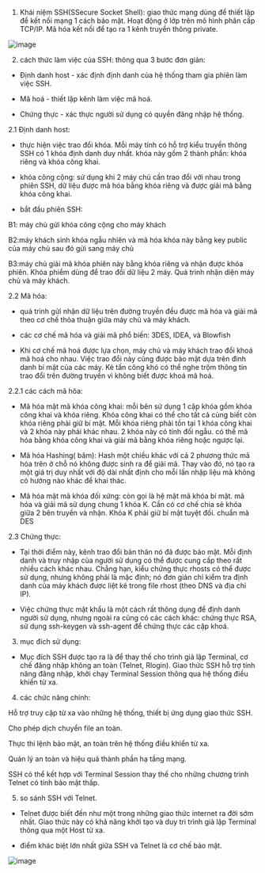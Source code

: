1. Khái niệm SSH(SSecure Socket Shell): giao thức mạng dùng để thiết lập để kết nối mạng 1 cách bảo mật. Hoạt động ở lớp trên mô hình phân cấp TCP/IP. Mã hóa kết nối để tạo ra 1 kênh truyền thông private.

![image](https://user-images.githubusercontent.com/95491130/180406641-6a537aa7-975a-4ec8-8abf-0a7dc9efa900.png)

2. cách thức làm việc của SSH: thông qua 3 bước đơn giản:

- Định danh host - xác định định danh của hệ thống tham gia phiên làm việc SSH.

- Mã hoá - thiết lập kênh làm việc mã hoá.

- Chứng thực - xác thực người sử dụng có quyền đăng nhập hệ thống.

2.1 Định danh host:

- thực hiện việc trao đổi khóa. Mỗi máy tính có hỗ trợ kiểu truyền thông SSH có 1 khóa định danh duy nhất. khóa này gồm 2 thành phần: khóa riêng và khóa công khai. 

- khóa công cộng: sử dụng khi 2 máy chủ cần trao đổi với nhau trong phiên SSH, dữ liệu được mã hóa bằng khóa riêng và được giải mã bằng khóa công khai. 

- bắt đầu phiên SSH: 

B1: máy chủ gửi khóa công cộng cho máy khách

B2:máy khách sinh khóa ngẫu nhiên và mã hóa khóa này bằng key public của máy chủ sau đó gửi sang máy chủ

B3:máy chủ giải mã khóa phiên này bằng khóa riêng và nhận được khóa phiên. Khóa phiềm dùng để trao đồi dữ liệu 2 máy. Quá trình nhận diện máy chủ và máy khách.

2.2 Mã hóa:

- quá trình gửi nhận dữ liệu trên đường truyền đều được mã hóa và giải mã theo cơ chế thỏa thuận giữa máy chủ và máy khách.

- các cơ chế mã hóa và giải mã phổ biến:  3DES, IDEA, và Blowfish

- Khi cơ chế mã hoá được lựa chọn, máy chủ và máy khách trao đổi khoá mã hoá cho nhau. Việc trao đổi này cũng được bảo mật dựa trên đinh danh bí mật của các máy. Kẻ tấn công khó có thể nghe trộm thông tin trao đổi trên đường truyền vì không biết được khoá mã hoá.

2.2.1 các cách mã hõa:

- Mã hóa mật mã khóa công khai: mỗi bên sử dụng 1 cặp khóa gồm khóa công khai và khóa riêng. Khóa công khai có thể cho tất cả cùng biết còn khóa riêng phải giữ bí mật. Mỗi khóa riêng phải tồn tại 1 khóa công khai và 2 khóa này phải khác nhau. 2 khóa này có tính đối ngẫu. có thế mã hóa bằng khóa công khai và giải mã bằng khóa riêng hoặc ngược lại. 

- Mã hóa Hashing( băm): Hash một chiều khác với cả 2 phương thức mã hóa trên ở chỗ nó không được sinh ra để giải mã. Thay vào đó, nó tạo ra một giá trị duy nhất với độ dài nhất định cho mỗi lần nhập liệu mà không có hướng nào khác để khai thác.

- Mã hóa mật mã khóa đối xứng: còn gọi là hệ mật mã khóa bí mật. mã hóa và giải mã sử dụng chung 1 khóa K. Cần có cơ chế chia sẻ khóa giữa 2 bên truyền và nhận. Khóa K phải giữ bí mật tuyệt đối. chuẩn mã DES 

2.3 Chứng thực: 

- Tại thời điểm này, kênh trao đổi bản thân nó đã được bảo mật. Mỗi định danh và truy nhập của người sử dụng có thể được cung cấp theo rất nhiều cách khác nhau. Chẳng hạn, kiểu chứng thực rhosts có thể được sử dụng, nhưng không phải là mặc định; nó đơn giản chỉ kiểm tra định danh của máy khách được liệt kê trong file rhost (theo DNS và địa chỉ IP). 

- Việc chứng thực mật khẩu là một cách rất thông dụng để định danh người sử dụng, nhưng ngoài ra cũng có các cách khác: chứng thực RSA, sử dụng ssh-keygen và ssh-agent để chứng thực các cặp khoá.

3. mục đích sử dụng:

- Mục đích SSH được tạo ra là để thay thế cho trình giả lập Terminal, cơ chế đăng nhập không an toàn (Telnet, Rlogin). Giao thức SSH hỗ trợ tính năng đăng nhập, khởi chạy Terminal Session thông qua hệ thống điều khiển từ xa.

4. các chức năng chính:

Hỗ trợ truy cập từ xa vào những hệ thống, thiết bị ứng dụng giao thức SSH.

Cho phép dịch chuyển file an toàn.

Thực thi lệnh bảo mật, an toàn trên hệ thống điều khiển từ xa.

Quản lý an toàn và hiệu quả thành phần hạ tầng mạng.

SSH có thể kết hợp với Terminal Session thay thế cho những chương trình Telnet có tính bảo mật thấp.

5. so sánh SSH với Telnet.

- Telnet được biết đến như một trong những giao thức internet ra đời sớm nhất. Giao thức này có khả năng khởi tạo và duy trì trình giả lập Terminal thông qua một Host từ xa.

- điểm khác biệt lớn nhất giữa SSH và Telnet là cơ chế bảo mật.

![image](https://user-images.githubusercontent.com/95491130/180413150-4cd46fd8-fcec-4210-8760-0d75f9ee51a7.png)








